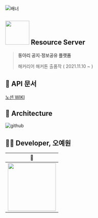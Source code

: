 ![배너](https://user-images.githubusercontent.com/49540564/141690776-75bca6ec-d802-4aed-98f0-ec30ca441042.png)


## <img src="https://user-images.githubusercontent.com/63635886/143657533-509704cd-7761-49cd-9ee6-20e53dbe03f0.png" width="75px"/> Resource Server
> **동아리 공지·정보공유 플랫폼**
> 
> 해커리어 해커톤 출품작 ( 2021.11.10 ~ )

## 🔰 API 문서
[노션 WIKI](https://pool-crafter-df0.notion.site/API-17decabb104345a0a4b84c25eadedba0)
## 🔰 Architecture
![github](https://user-images.githubusercontent.com/63635886/143657210-45e82c6b-cd59-4caa-9095-9df3224bc205.png)

## 🤹‍♀️ Developer, 오예원
|🧡|
|:---:|
|<img src="https://user-images.githubusercontent.com/63635886/143658117-52dde376-23d7-4439-a06b-0bcce946591e.png" width="150px" />|
